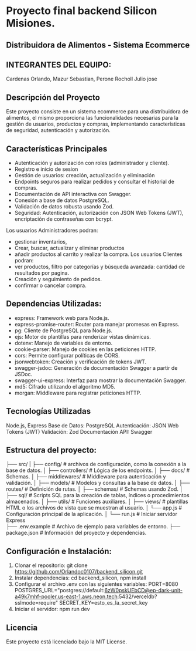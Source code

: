 # Proyecto final backend Silicon Misiones.

## Distribuidora de Alimentos - Sistema Ecommerce

## INTEGRANTES DEL EQUIPO:
Cardenas Orlando, Mazur Sebastian, Perone Rocholl Julio jose

## Descripción del Proyecto
Este proyecto consiste en un sistema ecommerce para una distribuidora de alimentos, el mismo proporciona las funcionalidades necesarias para la gestión de usuarios, productos y compras, 
implementando características de seguridad, autenticación y autorización.

## Características Principales
* Autenticación y autorización con roles (administrador y cliente).
* Registro e inicio de sesion
* Gestión de usuarios: creación, actualización y eliminación
* Endpoints seguros para realizar pedidos y consultar el historial de compras.
* Documentación de API interactiva con Swagger.
* Conexión a base de datos PostgreSQL.
* Validación de datos robusta usando Zod.
* Seguridad: Autenticación, autorización con JSON Web Tokens (JWT), encriptación de contraseñas con bcrypt.

Los usuarios Administradores podran: 
- gestionar inventarios,
- Crear, buscar, actualizar y eliminar productos
- añadir productos al carrito y realizar la compra.
Los usuarios Clientes podran:
- ver productos, filtro por categorías y búsqueda avanzada: cantidad de resultados por pagina.
- Creación y seguimiento de pedidos.
- confirmar o cancelar compra.

## Dependencias Utilizadas:
* express: Framework web para Node.js.
* express-promise-router: Router para manejar promesas en Express.
* pg: Cliente de PostgreSQL para Node.js.
* ejs: Motor de plantillas para renderizar vistas dinámicas.
* dotenv: Manejo de variables de entorno.
* cookie-parser: Manejo de cookies en las peticiones HTTP.
* cors: Permite configurar políticas de CORS.
* jsonwebtoken: Creación y verificación de tokens JWT.
* swagger-jsdoc: Generación de documentación Swagger a partir de JSDoc.
* swagger-ui-express: Interfaz para mostrar la documentación Swagger.
* md5: Cifrado utilizando el algoritmo MD5.
* morgan: Middleware para registrar peticiones HTTP.

## Tecnologías Utilizadas
Node.js, Express
Base de Datos: PostgreSQL
Autenticación: JSON Web Tokens (JWT)
Validación: Zod
Documentación API: Swagger

## Estructura del proyecto:

├── src/
|   ├── config/             # archivos de configuración, como la conexión a la base de datos.
│   ├── controllers/        # Lógica de los endpoints.
│   ├── docs/               # Schemas.
│   ├── middlewares/        # Middleware para autenticación y validación.
│   ├── models/             # Modelos y consultas a la base de datos.
│   ├── routes/             # Definición de rutas.
│   ├── schemas/            # Schemas usando Zod.
│   ├── sql/                # Scripts SQL para la creación de tablas, índices o procedimientos almacenados.
│   ├── utils/              # Funciones auxiliares.
│   ├── views/              # plantillas HTML o los archivos de vista que se muestran al usuario.
│   └── app.js              # Configuración principal de la aplicación.
│   └── run.js              # Iniciar servidor Express                 
├── .env.example            # Archivo de ejemplo para variables de entorno.
├── package.json            # Información del proyecto y dependencias.

## Configuración e Instalación:
1) Clonar el repositorio: git clone https://github.com/Orlandoc0107/backend_silicon.git
2) Instalar dependencias: cd backend_silicon, npm install
3) Configurar el archivo .env con las siguientes variables:
PORT=8080
POSTGRES_URL="postgres://default:6zW0pskUEbCD@ep-dark-unit-a49k7mhf-pooler.us-east-1.aws.neon.tech:5432/verceldb?sslmode=require"
SECRET_KEY=esto_es_la_secret_key
4) Iniciar el servidor: npm run dev

## Licencia
Este proyecto está licenciado bajo la MIT License.
